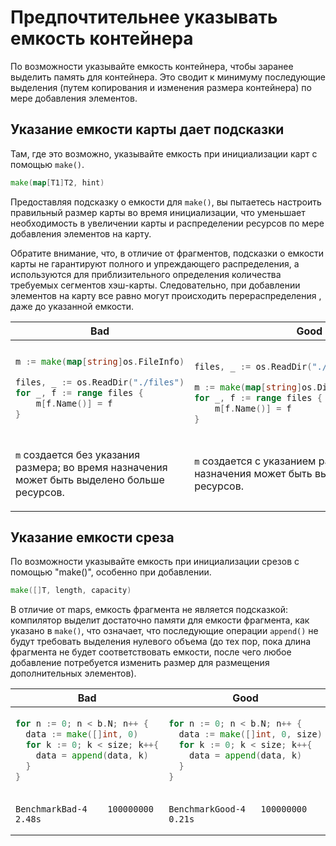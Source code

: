 # Предпочтительнее указывать емкость контейнера

По возможности указывайте емкость контейнера, чтобы заранее выделить память для
контейнера. Это сводит к минимуму последующие выделения (путем копирования и
изменения размера контейнера) по мере добавления элементов.

## Указание емкости карты дает подсказки

Там, где это возможно, указывайте емкость при инициализации
карт с помощью `make()`.

```go
make(map[T1]T2, hint)
```

Предоставляя подсказку о емкости для `make()`, вы пытаетесь настроить правильный размер
карты во время инициализации, что уменьшает необходимость в увеличении
карты и распределении ресурсов по мере добавления элементов на карту.

Обратите внимание, что, в отличие от фрагментов, подсказки о емкости карты не гарантируют полного и
упреждающего распределения, а используются для приблизительного определения количества требуемых сегментов
хэш-карты. Следовательно, при добавлении элементов на карту все равно могут происходить перераспределения
, даже до указанной емкости.

<table>
<thead><tr><th>Bad</th><th>Good</th></tr></thead>
<tbody>
<tr><td>

```go
m := make(map[string]os.FileInfo)

files, _ := os.ReadDir("./files")
for _, f := range files {
    m[f.Name()] = f
}
```

</td><td>

```go

files, _ := os.ReadDir("./files")

m := make(map[string]os.DirEntry, len(files))
for _, f := range files {
    m[f.Name()] = f
}
```

</td></tr>
<tr><td>

`m` создается без указания размера; во время назначения может быть выделено больше
ресурсов.

</td><td>

`m` создается с указанием размера; во время назначения может быть выделено меньше
ресурсов.

</td></tr>
</tbody></table>

## Указание емкости среза

По возможности указывайте емкость при инициализации срезов с помощью "make()",
особенно при добавлении.

```go
make([]T, length, capacity)
```

В отличие от maps, емкость фрагмента не является подсказкой: компилятор выделит достаточно
памяти для емкости фрагмента, как указано в `make()`, что означает, что
последующие операции `append()` не будут требовать выделения нулевого объема (до тех пор, пока длина
фрагмента не будет соответствовать емкости, после чего любое добавление потребуется изменить размер
для размещения дополнительных элементов).

<table>
<thead><tr><th>Bad</th><th>Good</th></tr></thead>
<tbody>
<tr><td>

```go
for n := 0; n < b.N; n++ {
  data := make([]int, 0)
  for k := 0; k < size; k++{
    data = append(data, k)
  }
}
```

</td><td>

```go
for n := 0; n < b.N; n++ {
  data := make([]int, 0, size)
  for k := 0; k < size; k++{
    data = append(data, k)
  }
}
```

</td></tr>
<tr><td>

```plain
BenchmarkBad-4    100000000    2.48s
```

</td><td>

```plain
BenchmarkGood-4   100000000    0.21s
```

</td></tr>
</tbody></table>
